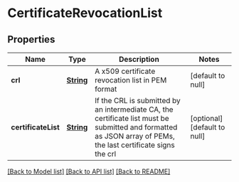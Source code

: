 # CertificateRevocationList
## Properties

Name | Type | Description | Notes
------------ | ------------- | ------------- | -------------
**crl** | [**String**](string.md) | A x509 certificate revocation list in PEM format | [default to null]
**certificateList** | [**String**](string.md) | If the CRL is submitted by an intermediate CA, the certificate list must be submitted and formatted as JSON array of PEMs, the last certificate signs the crl | [optional] [default to null]

[[Back to Model list]](../README.md#documentation-for-models) [[Back to API list]](../README.md#documentation-for-api-endpoints) [[Back to README]](../README.md)

